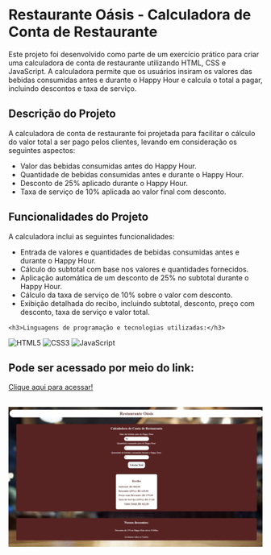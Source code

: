 
   <h1>Restaurante Oásis - Calculadora de Conta de Restaurante</h1>
    <p>Este projeto foi desenvolvido como parte de um exercício prático para criar uma calculadora de conta de restaurante utilizando HTML, CSS e JavaScript. A calculadora permite que os usuários insiram os valores das bebidas consumidas antes e durante o Happy Hour e calcula o total a pagar, incluindo descontos e taxa de serviço.</p>
    
  <h2>Descrição do Projeto</h2>
    <p>A calculadora de conta de restaurante foi projetada para facilitar o cálculo do valor total a ser pago pelos clientes, levando em consideração os seguintes aspectos:</p>
    <ul>
        <li>Valor das bebidas consumidas antes do Happy Hour.</li>
        <li>Quantidade de bebidas consumidas antes e durante o Happy Hour.</li>
        <li>Desconto de 25% aplicado durante o Happy Hour.</li>
        <li>Taxa de serviço de 10% aplicada ao valor final com desconto.</li>
    </ul>

  <h2>Funcionalidades do Projeto</h2>
    <p>A calculadora inclui as seguintes funcionalidades:</p>
    <ul>
        <li>Entrada de valores e quantidades de bebidas consumidas antes e durante o Happy Hour.</li>
        <li>Cálculo do subtotal com base nos valores e quantidades fornecidos.</li>
        <li>Aplicação automática de um desconto de 25% no subtotal durante o Happy Hour.</li>
        <li>Cálculo da taxa de serviço de 10% sobre o valor com desconto.</li>
        <li>Exibição detalhada do recibo, incluindo subtotal, desconto, preço com desconto, taxa de serviço e valor total.</li>
    </ul>

    <h3>Linguagens de programação e tecnologias utilizadas:</h3>

![HTML5](https://img.shields.io/badge/-HTML5-000?style=for-the-badge&logo=html5)
![CSS3](https://img.shields.io/badge/-CSS3-000?style=for-the-badge&logo=css3)
![JavaScript](https://img.shields.io/badge/-JavaScript-000?style=for-the-badge&logo=javascript)
<br>
  <h2>Pode ser acessado por meio do link: </h2>
  <p> <a href="https://lauragpse.github.io/calculadora-bebidas-com-desconto/" target="_blank" >Clique aqui para acessar!</a></p>  
<br>
<img src='https://github.com/Lauragpse/calculadora-bebidas-com-desconto/blob/main/restaurante.jpeg' width='850px' >
<br>


  

